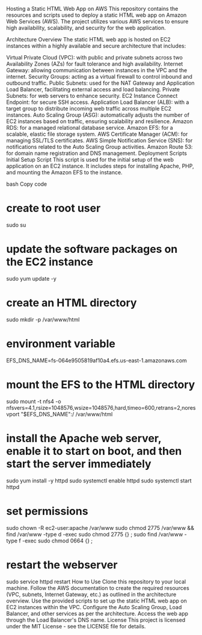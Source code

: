 Hosting a Static HTML Web App on AWS
This repository contains the resources and scripts used to deploy a static HTML web app on Amazon Web Services (AWS). The project utilizes various AWS services to ensure high availability, scalability, and security for the web application.

Architecture Overview
The static HTML web app is hosted on EC2 instances within a highly available and secure architecture that includes:

Virtual Private Cloud (VPC): with public and private subnets across two Availability Zones (AZs) for fault tolerance and high availability.
Internet Gateway: allowing communication between instances in the VPC and the internet.
Security Groups: acting as a virtual firewall to control inbound and outbound traffic.
Public Subnets: used for the NAT Gateway and Application Load Balancer, facilitating external access and load balancing.
Private Subnets: for web servers to enhance security.
EC2 Instance Connect Endpoint: for secure SSH access.
Application Load Balancer (ALB): with a target group to distribute incoming web traffic across multiple EC2 instances.
Auto Scaling Group (ASG): automatically adjusts the number of EC2 instances based on traffic, ensuring scalability and resilience.
Amazon RDS: for a managed relational database service.
Amazon EFS: for a scalable, elastic file storage system.
AWS Certificate Manager (ACM): for managing SSL/TLS certificates.
AWS Simple Notification Service (SNS): for notifications related to the Auto Scaling Group activities.
Amazon Route 53: for domain name registration and DNS management.
Deployment Scripts
Initial Setup Script
This script is used for the initial setup of the web application on an EC2 instance. It includes steps for installing Apache, PHP, and mounting the Amazon EFS to the instance.

bash
Copy code
# create to root user
sudo su

# update the software packages on the EC2 instance 
sudo yum update -y

# create an HTML directory 
sudo mkdir -p /var/www/html

# environment variable
EFS_DNS_NAME=fs-064e9505819af10a4.efs.us-east-1.amazonaws.com

# mount the EFS to the HTML directory 
sudo mount -t nfs4 -o nfsvers=4.1,rsize=1048576,wsize=1048576,hard,timeo=600,retrans=2,noresvport "$EFS_DNS_NAME":/ /var/www/html

# install the Apache web server, enable it to start on boot, and then start the server immediately
sudo yum install -y httpd
sudo systemctl enable httpd 
sudo systemctl start httpd

# set permissions
sudo chown -R ec2-user:apache /var/www
sudo chmod 2775 /var/www && find /var/www -type d -exec sudo chmod 2775 {} \;
sudo find /var/www -type f -exec sudo chmod 0664 {} \;

# restart the webserver
sudo service httpd restart
How to Use
Clone this repository to your local machine.
Follow the AWS documentation to create the required resources (VPC, subnets, Internet Gateway, etc.) as outlined in the architecture overview.
Use the provided scripts to set up the static HTML web app on EC2 instances within the VPC.
Configure the Auto Scaling Group, Load Balancer, and other services as per the architecture.
Access the web app through the Load Balancer's DNS name.
License
This project is licensed under the MIT License - see the LICENSE file for details.
